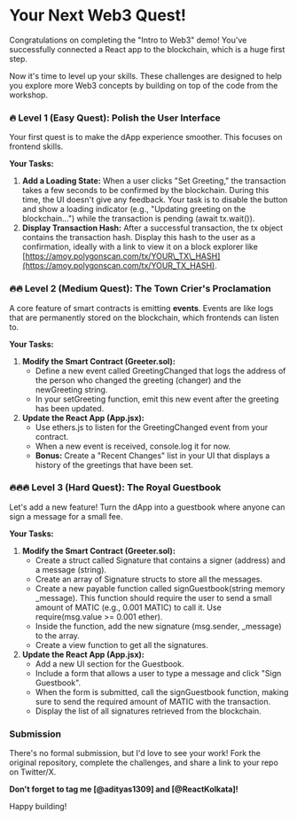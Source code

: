 # **Your Next Web3 Quest\!**

Congratulations on completing the "Intro to Web3" demo\! You've successfully connected a React app to the blockchain, which is a huge first step.

Now it's time to level up your skills. These challenges are designed to help you explore more Web3 concepts by building on top of the code from the workshop.

### **🔥 Level 1 (Easy Quest): Polish the User Interface**

Your first quest is to make the dApp experience smoother. This focuses on frontend skills.

**Your Tasks:**

1. **Add a Loading State:** When a user clicks "Set Greeting," the transaction takes a few seconds to be confirmed by the blockchain. During this time, the UI doesn't give any feedback. Your task is to disable the button and show a loading indicator (e.g., "Updating greeting on the blockchain...") while the transaction is pending (await tx.wait()).  
2. **Display Transaction Hash:** After a successful transaction, the tx object contains the transaction hash. Display this hash to the user as a confirmation, ideally with a link to view it on a block explorer like [https://amoy.polygonscan.com/tx/YOUR\_TX\_HASH](https://amoy.polygonscan.com/tx/YOUR_TX_HASH).

### **🔥🔥 Level 2 (Medium Quest): The Town Crier's Proclamation**

A core feature of smart contracts is emitting **events**. Events are like logs that are permanently stored on the blockchain, which frontends can listen to.

**Your Tasks:**

1. **Modify the Smart Contract (Greeter.sol):**  
   * Define a new event called GreetingChanged that logs the address of the person who changed the greeting (changer) and the newGreeting string.  
   * In your setGreeting function, emit this new event after the greeting has been updated.  
2. **Update the React App (App.jsx):**  
   * Use ethers.js to listen for the GreetingChanged event from your contract.  
   * When a new event is received, console.log it for now.  
   * **Bonus:** Create a "Recent Changes" list in your UI that displays a history of the greetings that have been set.

### **🔥🔥🔥 Level 3 (Hard Quest): The Royal Guestbook**

Let's add a new feature\! Turn the dApp into a guestbook where anyone can sign a message for a small fee.

**Your Tasks:**

1. **Modify the Smart Contract (Greeter.sol):**  
   * Create a struct called Signature that contains a signer (address) and a message (string).  
   * Create an array of Signature structs to store all the messages.  
   * Create a new payable function called signGuestbook(string memory \_message). This function should require the user to send a small amount of MATIC (e.g., 0.001 MATIC) to call it. Use require(msg.value \>= 0.001 ether).  
   * Inside the function, add the new signature (msg.sender, \_message) to the array.  
   * Create a view function to get all the signatures.  
2. **Update the React App (App.jsx):**  
   * Add a new UI section for the Guestbook.  
   * Include a form that allows a user to type a message and click "Sign Guestbook".  
   * When the form is submitted, call the signGuestbook function, making sure to send the required amount of MATIC with the transaction.  
   * Display the list of all signatures retrieved from the blockchain.

### **Submission**

There's no formal submission, but I'd love to see your work\! Fork the original repository, complete the challenges, and share a link to your repo on Twitter/X.

**Don't forget to tag me \[@adityas1309\] and \[@ReactKolkata\]\!**

Happy building\!